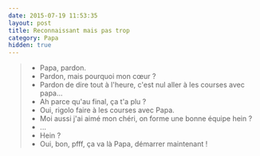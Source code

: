 ```yaml
---
date: 2015-07-19 11:53:35
layout: post
title: Reconnaissant mais pas trop
category: Papa
hidden: true
---
```


> - Papa, pardon.
> - Pardon, mais pourquoi mon cœur ?
> - Pardon de dire tout à l'heure, c'est nul aller à les courses avec papa...
> - Ah parce qu'au final, ça t'a plu ?
> - Oui, rigolo faire à les courses avec Papa.
> - Moi aussi j'ai aimé mon chéri, on forme une bonne équipe hein ?
> - ...
> - Hein ?
> - Oui, bon, pfff, ça va là Papa, démarrer maintenant !

